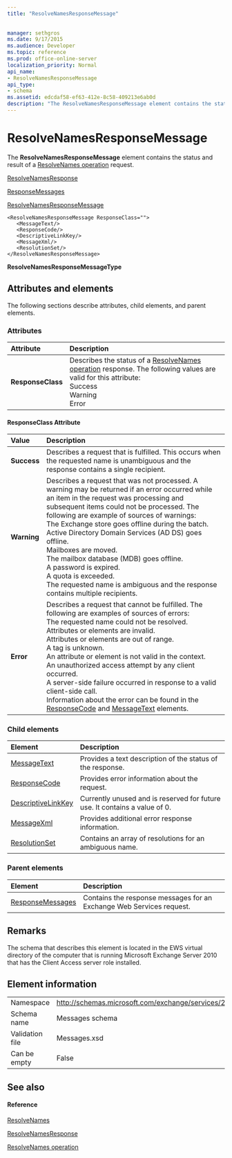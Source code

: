 ```yaml
---
title: "ResolveNamesResponseMessage"
 
 
manager: sethgros
ms.date: 9/17/2015
ms.audience: Developer
ms.topic: reference
ms.prod: office-online-server
localization_priority: Normal
api_name:
- ResolveNamesResponseMessage
api_type:
- schema
ms.assetid: edcdaf58-ef63-412e-8c58-409213e6ab0d
description: "The ResolveNamesResponseMessage element contains the status and result of a ResolveNames operation request."
---
```


# ResolveNamesResponseMessage

The **ResolveNamesResponseMessage** element contains the status and result of a [ResolveNames operation](resolvenames-operation.md) request. 
  
[ResolveNamesResponse](resolvenamesresponse.md)
  
[ResponseMessages](responsemessages.md)
  
[ResolveNamesResponseMessage](resolvenamesresponsemessage.md)
  
```
<ResolveNamesResponseMessage ResponseClass="">
   <MessageText/>
   <ResponseCode/>
   <DescriptiveLinkKey/>
   <MessageXml/>
   <ResolutionSet/>
</ResolveNamesResponseMessage>
```

 **ResolveNamesResponseMessageType**
## Attributes and elements

The following sections describe attributes, child elements, and parent elements.
  
### Attributes

|**Attribute**|**Description**|
|:-----|:-----|
|**ResponseClass** <br/> | Describes the status of a [ResolveNames operation](resolvenames-operation.md) response. The following values are valid for this attribute:  <br/>  Success  <br/>  Warning  <br/>  Error  <br/> |
   
#### ResponseClass Attribute

|**Value**|**Description**|
|:-----|:-----|
|**Success** <br/> |Describes a request that is fulfilled. This occurs when the requested name is unambiguous and the response contains a single recipient.  <br/> |
|**Warning** <br/> | Describes a request that was not processed. A warning may be returned if an error occurred while an item in the request was processing and subsequent items could not be processed. The following are example of sources of warnings:  <br/>  The Exchange store goes offline during the batch.  <br/>  Active Directory Domain Services (AD DS) goes offline.  <br/>  Mailboxes are moved.  <br/>  The mailbox database (MDB) goes offline.  <br/>  A password is expired.  <br/>  A quota is exceeded.  <br/>  The requested name is ambiguous and the response contains multiple recipients.  <br/> |
|**Error** <br/> | Describes a request that cannot be fulfilled. The following are examples of sources of errors:  <br/>  The requested name could not be resolved.  <br/>  Attributes or elements are invalid.  <br/>  Attributes or elements are out of range.  <br/>  A tag is unknown.  <br/>  An attribute or element is not valid in the context.  <br/>  An unauthorized access attempt by any client occurred.  <br/>  A server-side failure occurred in response to a valid client-side call.  <br/>  Information about the error can be found in the [ResponseCode](responsecode.md) and [MessageText](messagetext.md) elements.  <br/> |
   
### Child elements

|**Element**|**Description**|
|:-----|:-----|
|[MessageText](messagetext.md) <br/> |Provides a text description of the status of the response.  <br/> |
|[ResponseCode](responsecode.md) <br/> |Provides error information about the request.  <br/> |
|[DescriptiveLinkKey](descriptivelinkkey.md) <br/> |Currently unused and is reserved for future use. It contains a value of 0.  <br/> |
|[MessageXml](messagexml.md) <br/> |Provides additional error response information.  <br/> |
|[ResolutionSet](resolutionset.md) <br/> |Contains an array of resolutions for an ambiguous name.  <br/> |
   
### Parent elements

|**Element**|**Description**|
|:-----|:-----|
|[ResponseMessages](responsemessages.md) <br/> |Contains the response messages for an Exchange Web Services request.  <br/> |
   
## Remarks

The schema that describes this element is located in the EWS virtual directory of the computer that is running Microsoft Exchange Server 2010 that has the Client Access server role installed.
  
## Element information

|||
|:-----|:-----|
|Namespace  <br/> |http://schemas.microsoft.com/exchange/services/2006/messages  <br/> |
|Schema name  <br/> |Messages schema  <br/> |
|Validation file  <br/> |Messages.xsd  <br/> |
|Can be empty  <br/> |False  <br/> |
   
## See also

#### Reference

[ResolveNames](resolvenames.md)
  
[ResolveNamesResponse](resolvenamesresponse.md)
  
[ResolveNames operation](resolvenames-operation.md)

